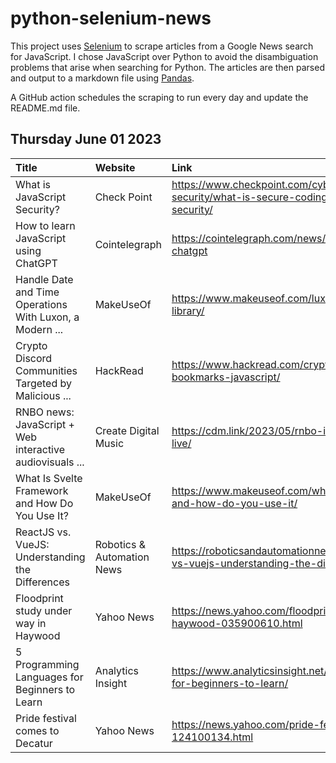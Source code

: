 # python-selenium-news

This project uses [Selenium](https://www.seleniumhq.org/) to scrape articles from a Google News search for JavaScript.
I chose JavaScript over Python to avoid the disambiguation problems that arise when searching for Python.
The articles are then parsed and output to a markdown file using [Pandas](https://pandas.pydata.org/).

A GitHub action schedules the scraping to run every day and update the README.md file.

## Thursday June 01 2023


| Title                                                    | Website                    | Link                                                                                                   |
|:---------------------------------------------------------|:---------------------------|:-------------------------------------------------------------------------------------------------------|
| What is JavaScript Security?                             | Check Point                | https://www.checkpoint.com/cyber-hub/cloud-security/what-is-secure-coding/what-is-javascript-security/ |
| How to learn JavaScript using ChatGPT                    | Cointelegraph              | https://cointelegraph.com/news/learn-javascript-using-chatgpt                                          |
| Handle Date and Time Operations With Luxon, a Modern ... | MakeUseOf                  | https://www.makeuseof.com/luxon-date-time-javascript-library/                                          |
| Crypto Discord Communities Targeted by Malicious ...     | HackRead                   | https://www.hackread.com/crypto-discord-communities-bookmarks-javascript/                              |
| RNBO news: JavaScript + Web interactive audiovisuals ... | Create Digital Music       | https://cdm.link/2023/05/rnbo-in-javascript-and-ableton-live/                                          |
| What Is Svelte Framework and How Do You Use It?          | MakeUseOf                  | https://www.makeuseof.com/what-is-svelte-framework-and-how-do-you-use-it/                              |
| ReactJS vs. VueJS: Understanding the Differences         | Robotics & Automation News | https://roboticsandautomationnews.com/2023/05/30/reactjs-vs-vuejs-understanding-the-differences/68850/ |
| Floodprint study under way in Haywood                    | Yahoo News                 | https://news.yahoo.com/floodprint-study-under-way-haywood-035900610.html                               |
| 5 Programming Languages for Beginners to Learn           | Analytics Insight          | https://www.analyticsinsight.net/5-programming-languages-for-beginners-to-learn/                       |
| Pride festival comes to Decatur                          | Yahoo News                 | https://news.yahoo.com/pride-festival-comes-decatur-124100134.html                                     |